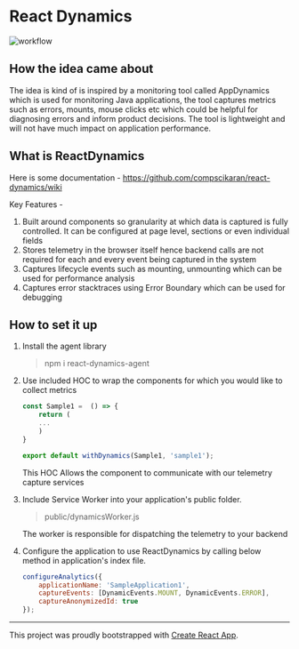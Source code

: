 # React Dynamics


![workflow](https://github.com/compscikaran/react-dynamics/actions/workflows/npm-package.yml/badge.svg)


## How the idea came about

The idea is kind of is inspired by a monitoring tool called AppDynamics which is used for monitoring Java applications, the tool captures metrics such as errors, mounts, mouse clicks etc which could be helpful for diagnosing errors and inform product decisions. The tool is lightweight and will not have much impact on application performance.

## What is ReactDynamics

Here is some documentation - https://github.com/compscikaran/react-dynamics/wiki

Key Features -
1. Built around components so granularity at which data is captured is fully controlled. It can be configured at page level, sections or even individual fields
2. Stores telemetry in the browser itself hence backend calls are not required for each and every event being captured in the system
3. Captures lifecycle events such as mounting, unmounting which can be used for performance analysis
4. Captures error stacktraces using Error Boundary which can be used for debugging

## How to set it up

1. Install the agent library
   > npm i react-dynamics-agent

2. Use included HOC to wrap the components for which you would like to collect metrics

    ```js
    const Sample1 =  () => {
        return (
        ...
        )
    }

    export default withDynamics(Sample1, 'sample1');
    ```
    This HOC Allows the component to communicate with our telemetry capture services

3. Include Service Worker into your application's public folder.

    > public/dynamicsWorker.js 

    The worker is responsible for dispatching the telemetry to your backend

4. Configure the application to use ReactDynamics by calling below method in application's index file.
    
    ```js
    configureAnalytics({
        applicationName: 'SampleApplication1',
        captureEvents: [DynamicEvents.MOUNT, DynamicEvents.ERROR],
        captureAnonymizedId: true
    });

    ```

----------------------------

This project was proudly bootstrapped with [Create React App](https://github.com/facebook/create-react-app).
